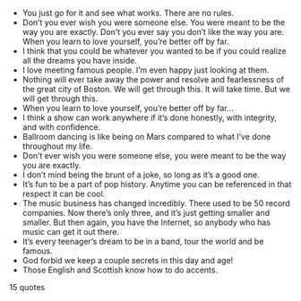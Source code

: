  - You just go for it and see what works. There are no rules.
 - Don’t you ever wish you were someone else. You were meant to be the way you are exactly. Don’t you ever say you don’t like the way you are. When you learn to love yourself, you’re better off by far.
 - I think that you could be whatever you wanted to be if you could realize all the dreams you have inside.
 - I love meeting famous people. I’m even happy just looking at them.
 - Nothing will ever take away the power and resolve and fearlessness of the great city of Boston. We will get through this. It will take time. But we will get through this.
 - When you learn to love yourself, you’re better off by far...
 - I think a show can work anywhere if it’s done honestly, with integrity, and with confidence.
 - Ballroom dancing is like being on Mars compared to what I’ve done throughout my life.
 - Don’t ever wish you were someone else, you were meant to be the way you are exactly.
 - I don’t mind being the brunt of a joke, so long as it’s a good one.
 - It’s fun to be a part of pop history. Anytime you can be referenced in that respect it can be cool.
 - The music business has changed incredibly. There used to be 50 record companies. Now there’s only three, and it’s just getting smaller and smaller. But then again, you have the Internet, so anybody who has music can get it out there.
 - It’s every teenager’s dream to be in a band, tour the world and be famous.
 - God forbid we keep a couple secrets in this day and age!
 - Those English and Scottish know how to do accents.

15 quotes